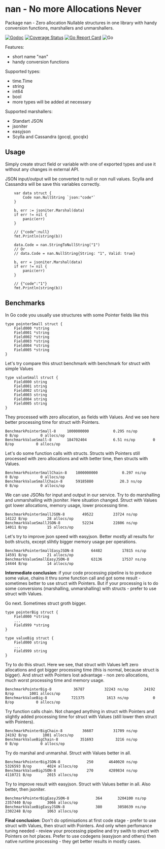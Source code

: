 # nan - **N**o more **A**llocations **N**ever

Package nan - Zero allocation Nullable structures in one library with handy conversion functions,
marshallers and unmarshallers.

[![Godoc](https://godoc.org/github.com/kak-tus/nan?status.svg)](https://pkg.go.dev/github.com/kak-tus/nan?tab=doc)
[![Coverage Status](https://coveralls.io/repos/github/kak-tus/nan/badge.svg?branch=master)](https://coveralls.io/github/kak-tus/nan?branch=master)
[![Go Report Card](https://goreportcard.com/badge/github.com/kak-tus/nan)](https://goreportcard.com/report/github.com/kak-tus/nan)
![Go](https://github.com/kak-tus/nan/workflows/Go/badge.svg)

Features:
- short name "nan"
- handy conversion functions

Supported types:
- time.Time
- string
- int64
- bool
- more types will be added at necessary

Supported marshallers:
- Standart JSON
- jsoniter
- easyjson
- Scylla and Cassandra (gocql, gocqlx)

## Usage

Simply create struct field or variable with one of exported types and use it without any changes in external API.

JSON input/output will be converted to null or non null values. Scylla and Cassandra will
be save this variables correctly.

```
	var data struct {
		Code nan.NullString `json:"code"`
	}

	b, err := jsoniter.Marshal(data)
	if err != nil {
		panic(err)
	}

	// {"code":null}
	fmt.Println(string(b))

	data.Code = nan.StringToNullString("1")
	// Or
	// data.Code = nan.NullString{String: "1", Valid: true}

	b, err = jsoniter.Marshal(data)
	if err != nil {
		panic(err)
	}

	// {"code":"1"}
	fmt.Println(string(b))
```

## Benchmarks

In Go code you usually use structures with some Pointer fields like this

```
type pointerSmall struct {
	Field000 *string
	Field001 *string
	Field002 *string
	Field003 *string
	Field004 *string
	Field005 *string
}
```

Let's try compare this struct benchmark with benchmark for struct with simple Values

```
type valueSmall struct {
	Field000 string
	Field001 string
	Field002 string
	Field003 string
	Field004 string
	Field005 string
}
```

They processed with zero allocation, as fields with Values. And we see here better processing time for struct with Pointers.

```
BenchmarkPointerSmall-8   	1000000000	         0.295 ns/op	       0 B/op	       0 allocs/op
BenchmarkValueSmall-8     	184702404	         6.51 ns/op	       0 B/op	       0 allocs/op
```

Let's do some function calls with structs. Structs with Pointers still processed with zero allocations and with better time, then structs with Values.

```
BenchmarkPointerSmallChain-8   	1000000000	         0.297 ns/op	       0 B/op	       0 allocs/op
BenchmarkValueSmallChain-8     	59185880	        20.3 ns/op	       0 B/op	       0 allocs/op
```

We can use JSONs for input and output in our service. Try to do marshalling and unmarshalling with jsoniter. Here situation changed. Struct with Values got lower allocations, memory usage, lower processing time.

```
BenchmarkPointerSmallJSON-8   	   49522	     23724 ns/op	   14122 B/op	      28 allocs/op
BenchmarkValueSmallJSON-8     	   52234	     22806 ns/op	   14011 B/op	      15 allocs/op
```

Let's try to improve json speed with easyjson. Better mostly all results for both structs, except slihtly bigger memory usage per operations.

```
BenchmarkPointerSmallEasyJSON-8   	   64482	     17815 ns/op	   14591 B/op	      21 allocs/op
BenchmarkValueSmallEasyJSON-8     	   63136	     17537 ns/op	   14444 B/op	      14 allocs/op
```

**Intermediate conclusion**: if your code processing pipeline is to produce some value, chains it thru some function call and got some result - sometimes better to use struct with Pointers. But if your processing is to do some conversions (marshalling, unmarshalling) with structs - prefer to use struct with Values.

Go next. Sometimes struct groth bigger.

```
type pointerBig struct {
	Field000 *string
	...
	Field999 *string
}
```

```
type valueBig struct {
	Field000 string
	...
	Field999 string
}
```

Try to do this struct. Here we see, that struct with Values left zero allocations and got bigger processing time (this is normal, because struct is bigger). And struct with Pointers lost advantage - non zero allocations, much worst processing time and memory usage.

```
BenchmarkPointerBig-8   	   36787	     32243 ns/op	   24192 B/op	    1001 allocs/op
BenchmarkValueBig-8     	  721375	      1613 ns/op	       0 B/op	       0 allocs/op
```

Try function calls chain. Not changed anything in struct with Pointers and slightly added processing time for struct with Values (still lower then struct with Pointers).

```
BenchmarkPointerBigChain-8   	   36607	     31709 ns/op	   24192 B/op	    1001 allocs/op
BenchmarkValueBigChain-8     	  351693	      3216 ns/op	       0 B/op	       0 allocs/op
```

Try do marshal and unmarshal. Struct with Values better in all.

```
BenchmarkPointerBigJSON-8   	     250	   4640020 ns/op	 5326593 B/op	    4024 allocs/op
BenchmarkValueBigJSON-8     	     270	   4289834 ns/op	 4110721 B/op	    2015 allocs/op
```

Try to improve result with easyjson. Struct with Values better in all. Also better, then jsoniter.

```
BenchmarkPointerBigEasyJSON-8   	     364	   3204100 ns/op	 2357440 B/op	    3066 allocs/op
BenchmarkValueBigEasyJSON-8     	     380	   3058639 ns/op	 2302248 B/op	    1063 allocs/op
```

**Final conclusion**: Don't do optimisations at first code stage - prefer to use struct with Values, then struct with Pointers. And only when perfomance tuning needed - review your processing pipeline and try swith to struct with Pointers on hot places. Prefer to use codegens (easyjson and others) then native runtime processing - they get better results in mostly cases.
